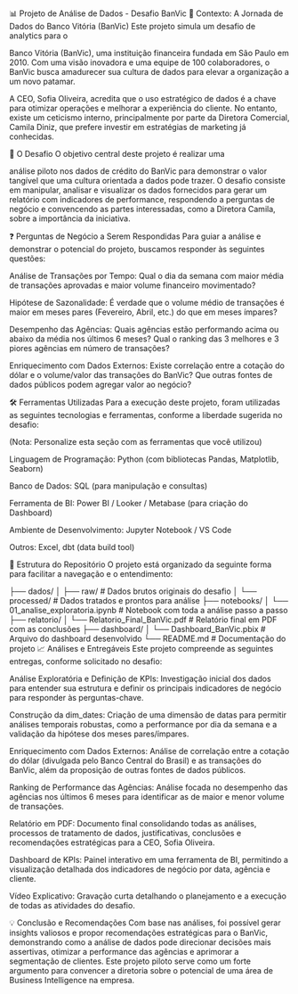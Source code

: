 📊 Projeto de Análise de Dados - Desafio BanVic
🏦 Contexto: A Jornada de Dados do Banco Vitória (BanVic)
Este projeto simula um desafio de analytics para o 

Banco Vitória (BanVic), uma instituição financeira fundada em São Paulo em 2010. Com uma visão inovadora e uma equipe de 100 colaboradores, o BanVic busca amadurecer sua cultura de dados para elevar a organização a um novo patamar.





A CEO, Sofia Oliveira, acredita que o uso estratégico de dados é a chave para otimizar operações e melhorar a experiência do cliente. No entanto, existe um ceticismo interno, principalmente por parte da Diretora Comercial, Camila Diniz, que prefere investir em estratégias de marketing já conhecidas.


🎯 O Desafio
O objetivo central deste projeto é realizar uma 

análise piloto nos dados de crédito do BanVic para demonstrar o valor tangível que uma cultura orientada a dados pode trazer. O desafio consiste em manipular, analisar e visualizar os dados fornecidos para gerar um relatório com indicadores de performance, respondendo a perguntas de negócio e convencendo as partes interessadas, como a Diretora Camila, sobre a importância da iniciativa.





❓ Perguntas de Negócio a Serem Respondidas
Para guiar a análise e demonstrar o potencial do projeto, buscamos responder às seguintes questões:


Análise de Transações por Tempo: Qual o dia da semana com maior média de transações aprovadas e maior volume financeiro movimentado? 


Hipótese de Sazonalidade: É verdade que o volume médio de transações é maior em meses pares (Fevereiro, Abril, etc.) do que em meses ímpares? 

Desempenho das Agências: Quais agências estão performando acima ou abaixo da média nos últimos 6 meses? Qual o ranking das 3 melhores e 3 piores agências em número de transações? 




Enriquecimento com Dados Externos: Existe correlação entre a cotação do dólar e o volume/valor das transações do BanVic? Que outras fontes de dados públicos podem agregar valor ao negócio? 



🛠️ Ferramentas Utilizadas
Para a execução deste projeto, foram utilizadas as seguintes tecnologias e ferramentas, conforme a liberdade sugerida no desafio:

(Nota: Personalize esta seção com as ferramentas que você utilizou)

Linguagem de Programação: Python (com bibliotecas Pandas, Matplotlib, Seaborn)

Banco de Dados: SQL (para manipulação e consultas)

Ferramenta de BI: Power BI / Looker / Metabase (para criação do Dashboard)

Ambiente de Desenvolvimento: Jupyter Notebook / VS Code

Outros: Excel, dbt (data build tool)

📂 Estrutura do Repositório
O projeto está organizado da seguinte forma para facilitar a navegação e o entendimento:

├── dados/
│   ├── raw/                  # Dados brutos originais do desafio
│   └── processed/            # Dados tratados e prontos para análise
├── notebooks/
│   └── 01_analise_exploratoria.ipynb  # Notebook com toda a análise passo a passo
├── relatorio/
│   └── Relatorio_Final_BanVic.pdf # Relatório final em PDF com as conclusões
├── dashboard/
│   └── Dashboard_BanVic.pbix   # Arquivo do dashboard desenvolvido
└── README.md                   # Documentação do projeto
📈 Análises e Entregáveis
Este projeto compreende as seguintes entregas, conforme solicitado no desafio:


Análise Exploratória e Definição de KPIs: Investigação inicial dos dados para entender sua estrutura e definir os principais indicadores de negócio para responder às perguntas-chave.



Construção da dim_dates: Criação de uma dimensão de datas para permitir análises temporais robustas, como a performance por dia da semana e a validação da hipótese dos meses pares/ímpares.


Enriquecimento com Dados Externos: Análise de correlação entre a cotação do dólar (divulgada pelo Banco Central do Brasil) e as transações do BanVic, além da proposição de outras fontes de dados públicos.


Ranking de Performance das Agências: Análise focada no desempenho das agências nos últimos 6 meses para identificar as de maior e menor volume de transações.



Relatório em PDF: Documento final consolidando todas as análises, processos de tratamento de dados, justificativas, conclusões e recomendações estratégicas para a CEO, Sofia Oliveira.




Dashboard de KPIs: Painel interativo em uma ferramenta de BI, permitindo a visualização detalhada dos indicadores de negócio por data, agência e cliente.


Vídeo Explicativo: Gravação curta detalhando o planejamento e a execução de todas as atividades do desafio.

💡 Conclusão e Recomendações
Com base nas análises, foi possível gerar insights valiosos e propor recomendações estratégicas para o BanVic, demonstrando como a análise de dados pode direcionar decisões mais assertivas, otimizar a performance das agências e aprimorar a segmentação de clientes. Este projeto piloto serve como um forte argumento para convencer a diretoria sobre o potencial de uma área de Business Intelligence na empresa.
